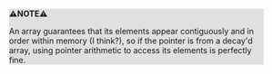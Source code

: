 <div style="margin:2em; background-color: #e0e0e0;">

<strong>⚠️NOTE️️️⚠️</strong>

An array guarantees that its elements appear contiguously and in order within memory (I think?), so if the pointer is from a decay'd array, using pointer arithmetic to access its elements is perfectly fine.
</div>

